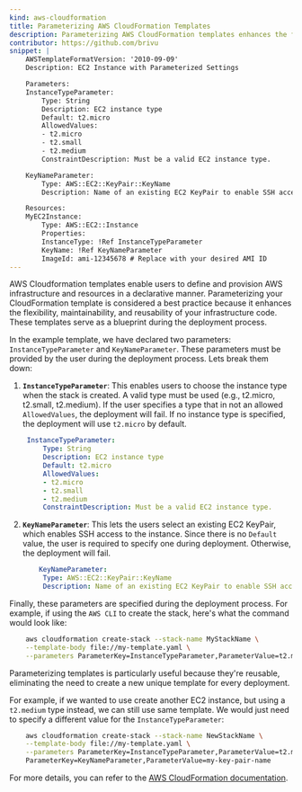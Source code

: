```yaml
---
kind: aws-cloudformation
title: Parameterizing AWS CloudFormation Templates
description: Parameterizing AWS CloudFormation templates enhances the flexibility, maintainability,and reusability of infrastructure code.
contributor: https://github.com/brivu
snippet: |
    AWSTemplateFormatVersion: '2010-09-09'
    Description: EC2 Instance with Parameterized Settings

    Parameters:
    InstanceTypeParameter:
        Type: String
        Description: EC2 instance type
        Default: t2.micro
        AllowedValues:
        - t2.micro
        - t2.small
        - t2.medium
        ConstraintDescription: Must be a valid EC2 instance type.

    KeyNameParameter:
        Type: AWS::EC2::KeyPair::KeyName
        Description: Name of an existing EC2 KeyPair to enable SSH access to the instance.

    Resources:
    MyEC2Instance:
        Type: AWS::EC2::Instance
        Properties:
        InstanceType: !Ref InstanceTypeParameter
        KeyName: !Ref KeyNameParameter
        ImageId: ami-12345678 # Replace with your desired AMI ID
---
```


AWS Cloudformation templates enable users to define and provision AWS infrastructure and resources in a declarative manner. Parameterizing your CloudFormation template is considered a best practice because it enhances the flexibility, maintainability, and reusability of your infrastructure code. These templates serve as a blueprint during the deployment process.

In the example template, we have declared two parameters: `InstanceTypeParameter` and `KeyNameParameter`. These parameters must be provided by the user during the deployment process. Lets break them down:

1. **`InstanceTypeParameter`**: This enables users to choose the instance type when the stack is created. A valid type must be used (e.g., t2.micro, t2.small, t2.medium). If the user specifies a type that in not an allowed `AllowedValues`, the deployment will fail. If no instance type is specified, the deployment will use `t2.micro` by default.

   ```yaml
    InstanceTypeParameter:
        Type: String
        Description: EC2 instance type
        Default: t2.micro
        AllowedValues:
        - t2.micro
        - t2.small
        - t2.medium
        ConstraintDescription: Must be a valid EC2 instance type.
   ```

2. **`KeyNameParameter`**: This lets the users select an existing EC2 KeyPair, which enables SSH access to the instance. Since there is no `Default` value, the user is required to specify one during deployment. Otherwise, the deployment will fail.

   ```yaml
       KeyNameParameter:
        Type: AWS::EC2::KeyPair::KeyName
        Description: Name of an existing EC2 KeyPair to enable SSH access to the instance.
    ```

Finally, these parameters are specified during the deployment process. For example, if using the `AWS CLI` to create the stack, here's what the command would look like:

```bash
    aws cloudformation create-stack --stack-name MyStackName \
    --template-body file://my-template.yaml \
    --parameters ParameterKey=InstanceTypeParameter,ParameterValue=t2.micro \ ParameterKey=KeyNameParameter,ParameterValue=my-key-pair-name
```

Parameterizing templates is particularly useful because they're reusable, eliminating the need to create a new unique template for every deployment.

For example, if we wanted to use create another EC2 instance, but using a `t2.medium` type instead, we can still use same template. We would just need to specify a different value for the `InstanceTypeParameter`:

```bash
    aws cloudformation create-stack --stack-name NewStackName \
    --template-body file://my-template.yaml \
    --parameters ParameterKey=InstanceTypeParameter,ParameterValue=t2.medium \
    ParameterKey=KeyNameParameter,ParameterValue=my-key-pair-name
```

For more details, you can refer to the [AWS CloudFormation documentation](https://docs.aws.amazon.com/cloudformation/).
